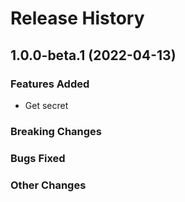 # Release History

## 1.0.0-beta.1 (2022-04-13)

### Features Added
- Get secret

### Breaking Changes

### Bugs Fixed

### Other Changes
